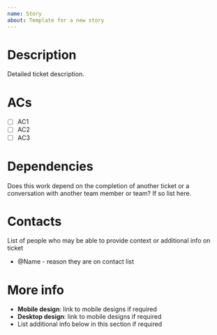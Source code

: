 ```yaml
---
name: Story
about: Template for a new story
---
```


# Description

Detailed ticket description.

# ACs

- [ ] AC1
- [ ] AC2
- [ ] AC3

# Dependencies

Does this work depend on the completion of another ticket or a conversation with another team member or team? If so list here.

# Contacts

List of people who may be able to provide context or additional info on ticket 

- @Name - reason they are on contact list

# More info

- **Mobile design**: link to mobile designs if required
- **Desktop design**: link to mobile designs if required
- List additional info below in this section if required
